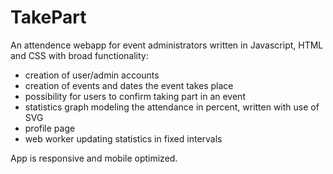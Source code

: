 # TakePart
An attendence webapp for event administrators written in Javascript, HTML and CSS with broad functionality:

- creation of user/admin accounts
- creation of events and dates the event takes place
- possibility for users to confirm taking part in an event
- statistics graph modeling the attendance in percent, written with use of SVG 
- profile page
- web worker updating statistics in fixed intervals

App is responsive and mobile optimized.

